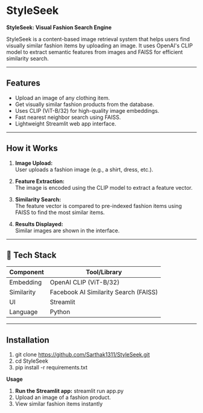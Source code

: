 # StyleSeek

**StyleSeek: Visual Fashion Search Engine**

StyleSeek is a content-based image retrieval system that helps users find visually similar fashion items by uploading an image. It uses OpenAI's CLIP model to extract semantic features from images and FAISS for efficient similarity search.

---

## Features

- Upload an image of any clothing item.
- Get visually similar fashion products from the database.
- Uses CLIP (ViT-B/32) for high-quality image embeddings.
- Fast nearest neighbor search using FAISS.
- Lightweight Streamlit web app interface.

---

## How it Works

1. **Image Upload:**  
   User uploads a fashion image (e.g., a shirt, dress, etc.).

2. **Feature Extraction:**  
   The image is encoded using the CLIP model to extract a feature vector.

3. **Similarity Search:**  
   The feature vector is compared to pre-indexed fashion items using FAISS to find the most similar items.

4. **Results Displayed:**  
   Similar images are shown in the interface.

---

## 🧪 Tech Stack

| Component     | Tool/Library              |
|---------------|---------------------------|
| Embedding     | OpenAI CLIP (ViT-B/32)     |
| Similarity    | Facebook AI Similarity Search (FAISS) |
| UI            | Streamlit                 |
| Language      | Python                    |

---

## Installation

1. git clone https://github.com/Sarthak1311/StyleSeek.git
2. cd StyleSeek
3. pip install -r requirements.txt



**Usage**
1. **Run the Streamlit app:**
   streamlit run app.py
2. Upload an image of a fashion product.
3. View similar fashion items instantly



